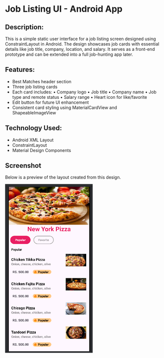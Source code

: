 # Job Listing UI - Android App

Description:
-------------
This is a simple static user interface for a job listing screen designed using ConstraintLayout in Android. The design showcases job cards with essential details like job title, company, location, and salary. It serves as a front-end prototype and can be extended into a full job-hunting app later.

Features:
----------
- Best Matches header section
- Three job listing cards
- Each card includes:
  • Company logo
  • Job title
  • Company name
  • Job type and remote status
  • Salary range
  • Heart icon for like/favorite
- Edit button for future UI enhancement
- Consistent card styling using MaterialCardView and ShapeableImageView

Technology Used:
-----------------
- Android XML Layout
- ConstraintLayout
- Material Design Components

## Screenshot
Below is a preview of the layout created from this design.

![image alt](https://github.com/AilaArshad/Food_Panda_Application_Design/blob/a9545700d622f4182f146b14c40083dfb7c3a21e/Preview%20(2).png)
